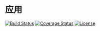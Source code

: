 # 应用

[![Build Status](https://img.shields.io/travis/miaoxing/app/master.svg?style=flat-square)](https://travis-ci.org/miaoxing/app)
[![Coverage Status](https://img.shields.io/coveralls/miaoxing/app.svg?style=flat-square)](https://coveralls.io/r/miaoxing/app?branch=master)
[![License](http://img.shields.io/badge/license-MIT-brightgreen.svg?style=flat-square)](http://www.opensource.org/licenses/MIT)
